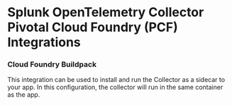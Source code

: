 # Splunk OpenTelemetry Collector Pivotal Cloud Foundry (PCF) Integrations

### Cloud Foundry Buildpack

This integration can be used to install and run the Collector as a sidecar to your app.
In this configuration, the collector will run in the same container as the app.